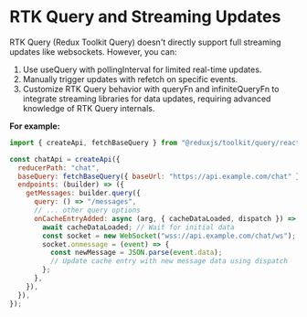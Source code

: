 # RTK Query and Streaming Updates

RTK Query (Redux Toolkit Query) doesn't directly support full streaming updates like websockets. However, you can:

1. Use useQuery with pollingInterval for limited real-time updates.
2. Manually trigger updates with refetch on specific events.
3. Customize RTK Query behavior with queryFn and infiniteQueryFn to integrate streaming libraries for data updates, requiring advanced knowledge of RTK Query internals.

**For example:**

```js
import { createApi, fetchBaseQuery } from "@reduxjs/toolkit/query/react";

const chatApi = createApi({
  reducerPath: "chat",
  baseQuery: fetchBaseQuery({ baseUrl: "https://api.example.com/chat" }),
  endpoints: (builder) => ({
    getMessages: builder.query({
      query: () => "/messages",
      // ... other query options
      onCacheEntryAdded: async (arg, { cacheDataLoaded, dispatch }) => {
        await cacheDataLoaded; // Wait for initial data
        const socket = new WebSocket("wss://api.example.com/chat/ws");
        socket.onmessage = (event) => {
          const newMessage = JSON.parse(event.data);
          // Update cache entry with new message data using dispatch
        };
      },
    }),
  }),
});
```
